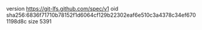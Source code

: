 version https://git-lfs.github.com/spec/v1
oid sha256:6836f71710b78152f1d6064cf129b22302eaf6e510c3a4378c34ef6701198d8c
size 5391
